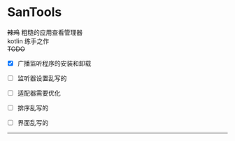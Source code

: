 # SanTools  
 ~~辣鸡~~ 粗糙的应用查看管理器  
kotlin 练手之作  
 ~~TODO~~
- [x] 广播监听程序的安装和卸载
- [ ] 监听器设置乱写的
- [ ] 适配器需要优化
- [ ] 排序乱写的
- [ ] 界面乱写的


------
